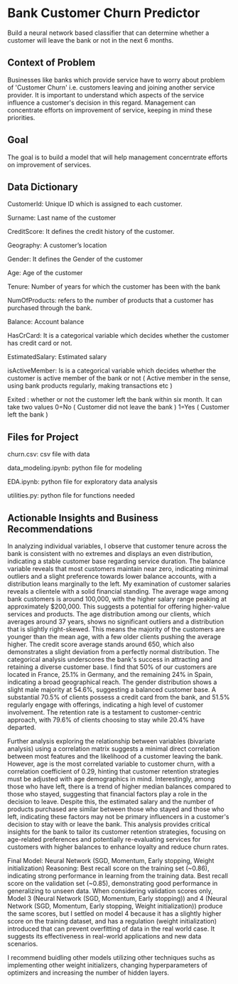 # Bank Customer Churn Predictor

Build a neural network based classifier that can determine whether a customer will leave the bank or not in the next 6 months.

## Context of Problem

Businesses like banks which provide service have to worry about problem of 'Customer Churn' i.e. customers leaving and joining another service provider. It is important to understand which aspects of the service influence a customer's decision in this regard. Management can concentrate efforts on improvement of service, keeping in mind these priorities.

## Goal
The goal is to build a model that will help management concerntrate efforts on improvement of services.

## Data Dictionary
CustomerId: Unique ID which is assigned to each customer.

Surname: Last name of the customer

CreditScore: It defines the credit history of the customer.

Geography: A customer’s location

Gender: It defines the Gender of the customer

Age: Age of the customer

Tenure: Number of years for which the customer has been with the bank

NumOfProducts: refers to the number of products that a customer has purchased through the bank.

Balance: Account balance

HasCrCard: It is a categorical variable which decides whether the customer has credit card or not.

EstimatedSalary: Estimated salary

isActiveMember: Is is a categorical variable which decides whether the customer is active member of the bank or not ( Active member in the sense, using bank products regularly, making transactions etc )

Exited : whether or not the customer left the bank within six month. It can take two values
0=No ( Customer did not leave the bank )
1=Yes ( Customer left the bank )

## Files for Project
churn.csv: csv file with data

data_modeling.ipynb: python file for modeling

EDA.ipynb: python file for exploratory data analysis

utilities.py: python file for functions needed  

## Actionable Insights and Business Recommendations

In analyzing individual variables, I observe that customer tenure across the bank is consistent with no extremes and displays an even distribution, indicating a stable customer base regarding service duration. The balance variable reveals that most customers maintain near zero, indicating minimal outliers and a slight preference towards lower balance accounts, with a distribution leans marginally to the left. My examination of customer salaries reveals a clientele with a solid financial standing. The average wage among bank customers is around 100,000, with the higher salary range peaking at approximately $200,000. This suggests a potential for offering higher-value services and products. The age distribution among our clients, which averages around 37 years, shows no significant outliers and a distribution that is slightly right-skewed. This means the majority of the customers are younger than the mean age, with a few older clients pushing the average higher. The credit score average stands around 650, which also demonstrates a slight deviation from a perfectly normal distribution. The categorical analysis underscores the bank's success in attracting and retaining a diverse customer base. I find that 50% of our customers are located in France, 25.1% in Germany, and the remaining 24% in Spain, indicating a broad geographical reach. The gender distribution shows a slight male majority at 54.6%, suggesting a balanced customer base. A substantial 70.5% of clients possess a credit card from the bank, and 51.5% regularly engage with offerings, indicating a high level of customer involvement. The retention rate is a testament to customer-centric approach, with 79.6% of clients choosing to stay while 20.4% have departed. 

Further analysis exploring the relationship between variables (bivariate analysis) using a correlation matrix suggests a minimal direct correlation between most features and the likelihood of a customer leaving the bank. However, age is the most correlated variable to customer churn, with a correlation coefficient of 0.29, hinting that customer retention strategies must be adjusted with age demographics in mind. Interestingly, among those who have left, there is a trend of higher median balances compared to those who stayed, suggesting that financial factors play a role in the decision to leave. Despite this, the estimated salary and the number of products purchased are similar between those who stayed and those who left, indicating these factors may not be primary influencers in a customer's decision to stay with or leave the bank. This analysis provides critical insights for the bank to tailor its customer retention strategies, focusing on age-related preferences and potentially re-evaluating services for customers with higher balances to enhance loyalty and reduce churn rates. 

Final Model: Neural Network (SGD, Momentum, Early stopping, Weight initialization) 
Reasoning:
Best recall score on the training set (~0.86), indicating strong performance in learning from the training data.
Best recall score on the validation set (~0.85), demonstrating good performance in generalizing to unseen data.
When considering validation scores only, Model 3 (Neural Network (SGD, Momentum, Early stopping)) and 4 (Neural Network (SGD, Momentum, Early stopping, Weight initialization)) produce the same scores, but I settled on model 4 because it has a slightly higher score on the training dataset, and has a regulation (weight initialization) introduced that can prevent overfitting of data in the real world case. It suggests its effectiveness in real-world applications and new data scenarios.

 I recommend buidling other models utilizing other techniques suchs as implementing other weight initializers, changing hyperparameters of optimizers and increasing the number of hidden layers.

